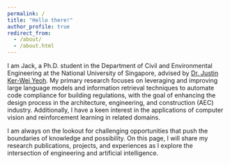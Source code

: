 ```yaml
---
permalink: /
title: "Hello there!"
author_profile: true
redirect_from: 
  - /about/
  - /about.html
---
```


I am Jack, a Ph.D. student in the Department of Civil and Environmental Engineering at the National University of Singapore, advised by <a href="https://scholar.google.com/citations?user=m9LF49sAAAAJ&hl=en" target="_blank" rel="noopener noreferrer">Dr. Justin Ker-Wei Yeoh</a>. My primary research focuses on leveraging and improving large language models and information retrieval techniques to automate code compliance for building regulations, with the goal of enhancing the design process in the architecture, engineering, and construction (AEC) industry. Additionally, I have a keen interest in the applications of computer vision and reinforcement learning in related domains. 

I am always on the lookout for challenging opportunities that push the boundaries of knowledge and possibility. On this page, I will share my research publications, projects, and experiences as I explore the intersection of engineering and artificial intelligence. 